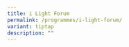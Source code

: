 ```yaml
---
title: i Light Forum
permalink: /programmes/i-light-forum/
variant: tiptap
description: ""
---
```

<p></p>